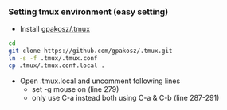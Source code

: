 ### Setting tmux environment (easy setting)
+ Install [gpakosz/.tmux](https://github.com/gpakosz/.tmux.git)
``` bash
cd
git clone https://github.com/gpakosz/.tmux.git
ln -s -f .tmux/.tmux.conf
cp .tmux/.tmux.conf.local .
```
+ Open .tmux.local and uncomment following lines
	* set -g mouse on (line 279)
	* only use C-a instead both using C-a & C-b (line 287-291)
